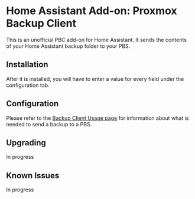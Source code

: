 # Home Assistant Add-on: Proxmox Backup Client
This is an unofficial PBC add-on for Home Assistant. It sends the contents of your Home Assistant backup folder to your PBS.

## Installation
After it is installed, you will have to enter a value for every field under the configuration tab.

## Configuration
Please refer to the [Backup Client Usage page](https://pbs.proxmox.com/docs/backup-client.html#client-usage) for information about what is needed to send a backup to a PBS.

## Upgrading
In progress

## Known Issues
In progress
